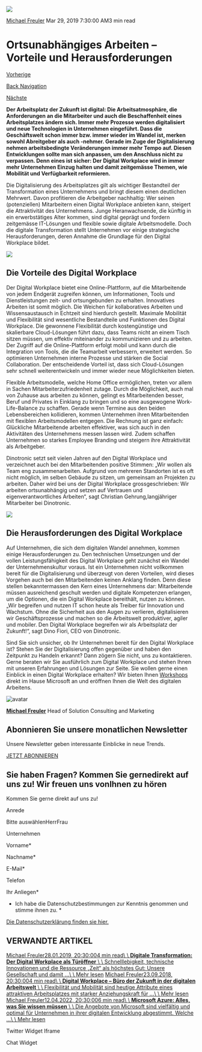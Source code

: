 ![](https://25917640.fs1.hubspotusercontent-eu1.net/hub/25917640/hubfs/csm_Digital_Workplace_02_278e1855ee-400x267.webp?width=300&name=csm_Digital_Workplace_02_278e1855ee-400x267.webp)

[Michael Freuler](https://blog.dinotronic.ch/author/michael-freuler) Mar 29, 2019 7:30:00 AM3 min read

# Ortsunabhängiges Arbeiten – Vorteile und Herausforderungen

[Vorherige](https://blog.dinotronic.ch/blog/digital-workplace/digitale-transformation-der-digital-workplace-als-tueroeffner)

[Back Navigation](https://blog.dinotronic.ch/)

[Nächste](https://blog.dinotronic.ch/blog/cyber-security/datensicherheit-hat-in-der-cloud-prioritaet)

**Der Arbeitsplatz der Zukunft ist digital: Die Arbeitsatmosphäre, die Anforderungen an die Mitarbeiter und auch die Beschaffenheit eines Arbeitsplatzes ändern sich. Immer mehr Prozesse werden digitalisiert und neue Technologien in Unternehmen eingeführt. Dass die Geschäftswelt schon immer bzw. immer wieder im Wandel ist, merken sowohl Abreitgeber als auch -nehmer. Gerade im Zuge der Digitalisierung nehmen arbeitsbedingte Veränderungen immer mehr Tempo auf. Diesen Entwicklungen sollte man sich anpassen, um den Anschluss nicht zu verpassen. Denn eines ist sicher: Der Digital Workplace wird in immer mehr Unternehmen Einzug halten und damit zeitgemässe Themen, wie Mobilität und Verfügbarkeit reformieren.**

Die Digitalisierung des Arbeitsplatzes gilt als wichtiger Bestandteil der Transformation eines Unternehmens und bringt diesem einen deutlichen Mehrwert. Davon profitieren die Arbeitgeber nachhaltig: Wer seinen (potenziellen) Mitarbeitern einen Digital Workplace anbieten kann, steigert die Attraktivität des Unternehmens. Junge Heranwachsende, die künftig in ein erwerbstätiges Alter kommen, sind digital geprägt und fordern zeitgemässe IT-Lösungen und flexible sowie digitale Arbeitsmodelle. Doch die digitale Transformation stellt Unternehmen vor einige strategische Herausforderungen, deren Annahme die Grundlage für den Digital Workplace bildet.

![](https://blog.dinotronic.ch/hubfs/M%C3%A4rz19komp_AdobeStock_201198195-600x400-jpg.jpeg)

## Die Vorteile des Digital Workplace

Der Digital Workplace bietet eine Online-Plattform, auf die Mitarbeitende von jedem Endgerät zugreifen können, um Informationen, Tools und Dienstleistungen zeit- und ortsungebunden zu erhalten. Innovatives Arbeiten ist somit möglich. Die Weichen für kollaboratives Arbeiten und Wissensaustausch in Echtzeit sind hierdurch gestellt. Maximale Mobilität und Flexibilität sind wesentliche Bestandteile und Funktionen des Digital Workplace. Die gewonnene Flexibilität durch kostengünstige und skalierbare Cloud-Lösungen führt dazu, dass Teams nicht an einem Tisch sitzen müssen, um effektiv miteinander zu kommunizieren und zu arbeiten. Der Zugriff auf die Online-Plattform erfolgt mobil und kann durch die Integration von Tools, die die Teamarbeit verbessern, erweitert werden. So optimieren Unternehmen interne Prozesse und stärken die Social Collaboration. Der entscheidende Vorteil ist, dass sich Cloud-Lösungen sehr schnell weiterentwickeln und immer wieder neue Möglichkeiten bieten.

Flexible Arbeitsmodelle, welche Home Office ermöglichen, treten vor allem in Sachen Mitarbeiterzufriedenheit zutage. Durch die Möglichkeit, auch mal von Zuhause aus arbeiten zu können, gelingt es Mitarbeitenden besser, Beruf und Privates in Einklang zu bringen und so eine ausgewogene Work-Life-Balance zu schaffen. Gerade wenn Termine aus den beiden Lebensbereichen kollidieren, kommen Unternehmen ihren Mitarbeitenden mit flexiblen Arbeitsmodellen entgegen. Die Rechnung ist ganz einfach: Glückliche Mitarbeitende arbeiten effektiver, was sich auch in den Aktivitäten des Unternehmens messen lassen wird. Zudem schaffen Unternehmen so starkes Employee Branding und steigern ihre Attraktivität als Arbeitgeber.

Dinotronic setzt seit vielen Jahren auf den Digital Workplace und verzeichnet auch bei den Mitarbeitenden positive Stimmen: „Wir wollen als Team eng zusammenarbeiten. Aufgrund von mehreren Standorten ist es oft nicht möglich, im selben Gebäude zu sitzen, um gemeinsam an Projekten zu arbeiten. Daher wird bei uns der Digital Workplace grossgeschrieben: Wir arbeiten ortsunabhängig und setzen auf Vertrauen und eigenverantwortliches Arbeiten“, sagt Christian Gehrung,langjähriger Mitarbeiter bei Dinotronic.

![](https://blog.dinotronic.ch/hubfs/M%C3%A4rz19komp_AdobeStock_162827113-600x400-jpg-1.jpeg)

## Die Herausforderungen des Digital Workplace

Auf Unternehmen, die sich dem digitalen Wandel annehmen, kommen einige Herausforderungen zu. Den technischen Umsetzungen und der vollen Leistungsfähigkeit des Digital Workplace geht zunächst ein Wandel der Unternehmenskultur voraus. Ist ein Unternehmen nicht vollkommen bereit für die Digitalisierung und überzeugt von deren Vorteilen, wird dieses Vorgehen auch bei den Mitarbeitenden keinen Anklang finden. Denn diese stellen bekanntermassen den Kern eines Unternehmens dar: Mitarbeitende müssen ausreichend geschult werden und digitale Kompetenzen erlangen, um die Optionen, die ein Digital Workplace bereithält, nutzen zu können. „Wir begreifen und nutzen IT schon heute als Treiber für Innovation und Wachstum. Ohne die Sicherheit aus den Augen zu verlieren, digitalisieren wir Geschäftsprozesse und machen so die Arbeitswelt produktiver, agiler und mobiler. Den Digital Workplace begreifen wir als Arbeitsplatz der Zukunft!“, sagt Dino Fiori, CEO von Dinotronic.

Sind Sie sich unsicher, ob Ihr Unternehmen bereit für den Digital Workplace ist? Stehen Sie der Digitalisierung offen gegenüber und haben den Zeitpunkt zu Handeln erkannt? Dann zögern Sie nicht, uns zu kontaktieren. Gerne beraten wir Sie ausführlich zum Digital Workplace und stehen Ihnen mit unseren Erfahrungen und Lösungen zur Seite. Sie wollen gerne einen Einblick in einen Digital Workplace erhalten? Wir bieten Ihnen [Workshops](https://analytics-eu.clickdimensions.com/dinotronicch-a3z33/pages/3c2363e3f9bfe811815e70106fa68211.html) direkt im Hause Microsoft an und eröffnen Ihnen die Welt des digitalen Arbeitens.

![avatar](https://25917640.fs1.hubspotusercontent-eu1.net/hub/25917640/hubfs/01_Visual%20Content/01_Mitarbeiter-Fotos/Michael%20Freuler%20klein.png?width=290&name=Michael%20Freuler%20klein.png)

[**Michael Freuler**](https://blog.dinotronic.ch/author/michael-freuler) Head of Solution Consulting and Marketing

## Abonnieren Sie unsere monatlichen Newsletter

Unsere Newsletter geben interessante Einblicke in neue Trends.

[JETZT ABONNIEREN](https://cta-eu1.hubspot.com/web-interactives/public/v1/track/click?encryptedPayload=AVxigLKjB2diMXOk%2FT5tjCU%2BXmCn%2FPX77Nx36fcYiYMq9GV10kLka19LoETnMYUg1m1xNn6ikn0H4YJ2tv5jIkc1f1SixtmRDbLaIFnEIE9gat3MKf98B42l42dJOPCNtWBRFwD6H%2BMEO33SzUmnMtdMq5KrQ%2F1Dvn0VcqvGoorgZgbWslQYBX7YZvOWtO3TMl4%3D&portalId=25917640&webInteractiveContentId=114201044682&webInteractiveId=151726273754&containerType=EMBEDDED&pageUrl=https%3A%2F%2Fblog.dinotronic.ch%2Fblog%2Fdigital-workplace%2Fortsunabhaengiges-arbeiten-das-sind-die-vorteile-und-herausforderungen-des-digital-workplace&pageTitle=Ortsunabh%C3%A4ngiges+Arbeiten+%E2%80%93+Vorteile+und+Herausforderungen&referrer=&userAgent=Mozilla%2F5.0+%28X11%3B+Linux+x86_64%29+AppleWebKit%2F537.36+%28KHTML%2C+like+Gecko%29+Chrome%2F132.0.0.0+Safari%2F537.36&hutk=&hssc=&hstc=&pageId=116866207717)

## Sie haben Fragen? Kommen Sie gernedirekt auf uns zu! Wir freuen uns vonIhnen zu hören

Kommen Sie gerne direkt auf uns zu!

Anrede

Bitte auswählenHerrFrau

Unternehmen

Vorname\*

Nachname\*

E-Mail\*

Telefon

Ihr Anliegen\*

- Ich habe die Datenschutzbestimmungen zur Kenntnis genommen und stimme ihnen zu.
\*

[Die Datenschutzerklärung finden sie hier.](https://dinotronic.ch/datenschutz)

## VERWANDTE ARTIKEL

[Michael Freuler28.01.2019, 20:30:004 min read\\
\\
**Digitale Transformation: Der Digital Workplace als Türöffner** \\
\\
Schnelllebigkeit, technische Innovationen und die Ressource „Zeit“ als höchstes Gut: Unsere Gesellschaft und damit ...\\
\\
Mehr lesen](https://blog.dinotronic.ch/blog/digital-workplace/digitale-transformation-der-digital-workplace-als-tueroeffner) [Michael Freuler23.09.2018, 20:30:004 min read\\
\\
**Digital Workplace – Büro der Zukunft in der digitalen Arbeitswelt** \\
\\
Flexibilität und Mobilität sind heutige Attribute eines attraktiven Arbeitsplatzes mit starker Anziehungskraft für ...\\
\\
Mehr lesen](https://blog.dinotronic.ch/blog/trends/digital-workplace-das-buero-der-zukunft-in-der-digitalen-arbeitswelt) [Michael Freuler12.04.2022, 20:30:006 min read\\
\\
**Microsoft Azure: Alles, was Sie wissen müssen** \\
\\
Die Angebote von Microsoft sind vielfältig und optimal für Unternehmen in ihrer digitalen Entwicklung abgestimmt. Welche ...\\
\\
Mehr lesen](https://blog.dinotronic.ch/blog/cloud/microsoft-azure-alles-was-sie-wissen-muessen)

Twitter Widget Iframe

Chat Widget